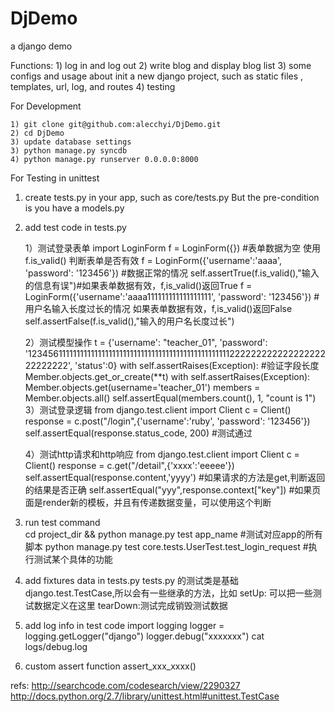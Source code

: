 DjDemo
======

a django demo

Functions:
	1) log in and log out
	2) write blog and display blog list
	3) some configs and usage about init a new django project, such as static files , templates,
		 url, log, and routes
	4) testing 

For Development

	1) git clone git@github.com:alecchyi/DjDemo.git
	2) cd DjDemo 
	3) update database settings
	3) python manage.py syncdb
	4) python manage.py runserver 0.0.0.0:8000
	
For Testing in unittest

1. create tests.py in your app, such as core/tests.py
But the pre-condition is you have a models.py

2. add test code in tests.py
   
   1）测试登录表单
	   import LoginForm
	   f = LoginForm({}) #表单数据为空
	   使用f.is_valid() 判断表单是否有效
	   f = LoginForm({'username':'aaaa', 'password': '123456'})  #数据正常的情况
	   self.assertTrue(f.is_valid(),"输入的信息有误")#如果表单数据有效，f,is_valid()返回True
	   f = LoginForm({'username':'aaaa111111111111111111', 'password': '123456'})  #用户名输入长度过长的情况
	   如果表单数据有效，f,is_valid()返回False
	   self.assertFalse(f.is_valid(),"输入的用户名长度过长")
   
   2）测试模型操作
	   t = {'username': "teacher_01", 'password': '12345611111111111111111111111111111111111111111111111122222222222222222222222222', 'status':0}
	        with self.assertRaises(Exception):   #验证字段长度
	            Member.objects.get_or_create(**t)
	        with self.assertRaises(Exception):
            	Member.objects.get(username='teacher_01')
        	members = Member.objects.all()
        	self.assertEqual(members.count(), 1, "count is 1")
   3）测试登录逻辑
	   from django.test.client import Client
	   c = Client()
	   response = c.post("/login",{'username':'ruby', 'password': '123456'})
	   self.assertEqual(response.status_code, 200)  #测试通过
   
   4）测试http请求和http响应
	    from django.test.client import Client
	   c = Client()
	   response = c.get("/detail",{'xxxx':'eeeee'})
	   self.assertEqual(response.content,'yyyy') #如果请求的方法是get,判断返回的结果是否正确
	   self.assertEqual("yyy",response.context["key"]) #如果页面是render新的模板，并且有传递数据变量，可以使用这个判断
   
   
3. run test command  
	cd project_dir && python manage.py test app_name   #测试对应app的所有脚本
	python manage.py test core.tests.UserTest.test_login_request #执行测试某个具体的功能
	
4. add fixtures data in tests.py
    tests.py 的测试类是基础django.test.TestCase,所以会有一些继承的方法，比如
    setUp: 可以把一些测试数据定义在这里
    tearDown:测试完成销毁测试数据
    
5. add log info in test code
	import logging
	logger = logging.getLogger("django")
	logger.debug("xxxxxxx")
	cat logs/debug.log
	
6. custom assert function
    assert_xxx_xxxx()
	
	
refs:
	http://searchcode.com/codesearch/view/2290327
	http://docs.python.org/2.7/library/unittest.html#unittest.TestCase
   
   

